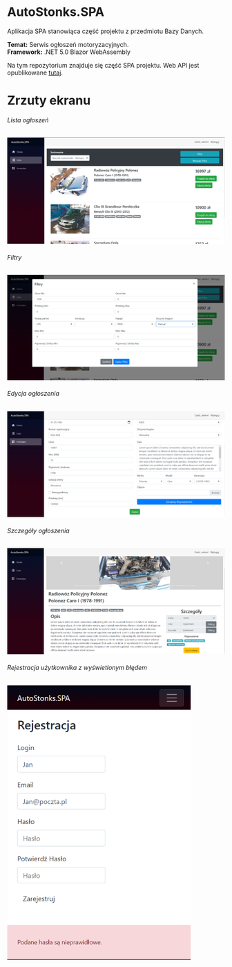 # AutoStonks.SPA
Aplikacja SPA stanowiąca część projektu z przedmiotu Bazy Danych. 

<strong>Temat:</strong> Serwis ogłoszeń motoryzacyjnych.<br>
<strong>Framework:</strong> .NET 5.0 Blazor WebAssembly

Na tym repozytorium znajduje się część SPA projektu. Web API jest opublikowane <a href="https://github.com/DeathArmy/AutoStonks.API">tutaj</a>.

# Zrzuty ekranu
<h6>Lista ogłoszeń</h6>
<img src="https://github.com/RySiU111/AutoStonks.SPA/blob/main/images/Lista.PNG" />
<h6>Filtry</h6>
<img src="https://github.com/RySiU111/AutoStonks.SPA/blob/main/images/Filtry.PNG" />
<h6>Edycja ogłoszenia</h6>
<img src="https://github.com/RySiU111/AutoStonks.SPA/blob/main/images/Edycja.PNG" />
<h6>Szczegóły ogłoszenia</h6>
<img src="https://github.com/RySiU111/AutoStonks.SPA/blob/main/images/Detale.PNG" />
<h6>Rejestracja użytkownika z wyświetlonym błędem</h6>
<img src="https://github.com/RySiU111/AutoStonks.SPA/blob/main/images/Rejestracja.PNG" width=425px height=636px />
